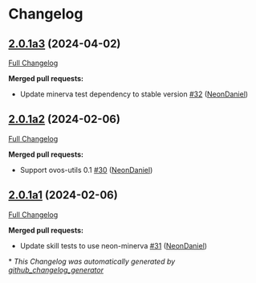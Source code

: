 # Changelog

## [2.0.1a3](https://github.com/NeonGeckoCom/skill-data_controls/tree/2.0.1a3) (2024-04-02)

[Full Changelog](https://github.com/NeonGeckoCom/skill-data_controls/compare/2.0.1a2...2.0.1a3)

**Merged pull requests:**

- Update minerva test dependency to stable version [\#32](https://github.com/NeonGeckoCom/skill-data_controls/pull/32) ([NeonDaniel](https://github.com/NeonDaniel))

## [2.0.1a2](https://github.com/NeonGeckoCom/skill-data_controls/tree/2.0.1a2) (2024-02-06)

[Full Changelog](https://github.com/NeonGeckoCom/skill-data_controls/compare/2.0.1a1...2.0.1a2)

**Merged pull requests:**

- Support ovos-utils 0.1 [\#30](https://github.com/NeonGeckoCom/skill-data_controls/pull/30) ([NeonDaniel](https://github.com/NeonDaniel))

## [2.0.1a1](https://github.com/NeonGeckoCom/skill-data_controls/tree/2.0.1a1) (2024-02-06)

[Full Changelog](https://github.com/NeonGeckoCom/skill-data_controls/compare/2.0.0...2.0.1a1)

**Merged pull requests:**

- Update skill tests to use neon-minerva [\#31](https://github.com/NeonGeckoCom/skill-data_controls/pull/31) ([NeonDaniel](https://github.com/NeonDaniel))



\* *This Changelog was automatically generated by [github_changelog_generator](https://github.com/github-changelog-generator/github-changelog-generator)*
